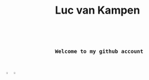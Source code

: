 <h1 align="center"> Luc van Kampen </h1>
<br>
<pre align="center">
    <h4> Welcome to my github account</h4>
</pre>
<div align="center" style="display: flex">
    <a href="#">
        <img src="https://frosty-williams-585379.netlify.app/.netlify/functions/repo-card?r=7&repo=lvkdotsh/scyllo" style="width: 48%;"/>
    </a>
    <a href="#">
        <img src="https://frosty-williams-585379.netlify.app/.netlify/functions/repo-card?r=7&repo=lvkdotsh/use-yup" style="width: 48%;"/>
    </a>
</div>
